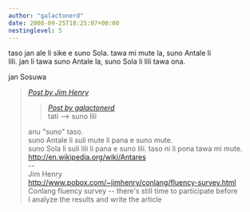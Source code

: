 ```yaml
---
author: "galactonerd"
date: 2008-09-25T18:25:07+00:00
nestinglevel: 5
---
```

taso jan ale li sike e suno Sola. tawa mi mute la, suno Antale li  
lili. jan li tawa suno Antale la, suno Sola li lili tawa ona.  
  
jan Sosuwa  

> [_Post by Jim Henry_](/JlXykBGS/new-words#post9)  
> 
> > [_Post by galactonerd_](/JlXykBGS/new-words#post8)  
> > tati --> suno lili  
> > 
> 
> anu "suno" taso.  
> suno Antale li suli mute li pana e suno mute.  
> suno Sola li suli lili li pana e suno lili. taso ni li pona tawa mi mute.  
> http://en.wikipedia.org/wiki/Antares  
> \--  
> Jim Henry  
> http://www.pobox.com/~jimhenry/conlang/fluency-survey.html  
> Conlang fluency survey -- there's still time to participate before  
> I analyze the results and write the article  
>
